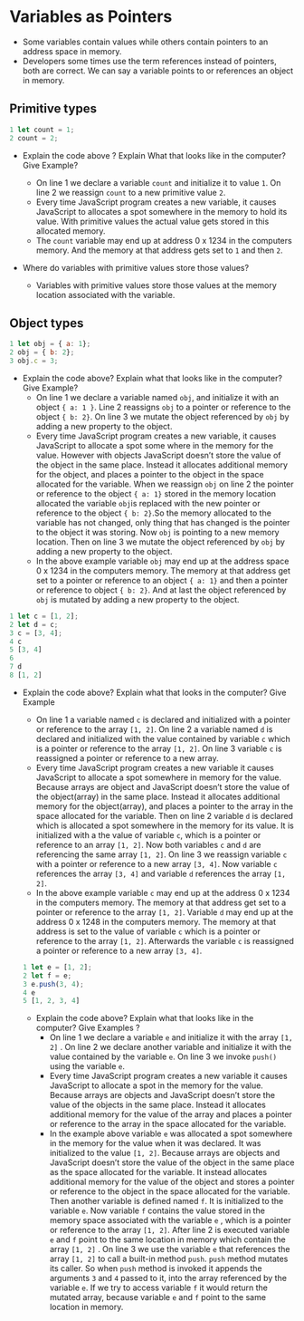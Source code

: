 # Variables as Pointers

- Some variables contain values while others contain pointers to an address space in memory.
- Developers some times use the term references instead of pointers, both are correct. We can say a variable points to or references an object in memory.

## Primitive types

```jsx
1 let count = 1;
2 count = 2;
```

- Explain the code above ? Explain What that looks like in the computer? Give Example?
    - On line 1 we declare a variable `count` and initialize it to value `1`. On line 2 we reassign `count` to a new primitive value `2`.
    - Every time JavaScript program creates a new variable, it causes JavaScript to allocates a spot somewhere in the memory to hold its value. With primitive values the actual value gets stored in this allocated memory.
    - The `count` variable may end up at address 0 x 1234 in the computers memory. And the memory at that address gets set to `1` and then `2`.
    
- Where do variables with primitive values store those values?
    - Variables with primitive values store those values at the memory location associated with the variable.

## Object types

```jsx
1 let obj = { a: 1};
2 obj = { b: 2};
3 obj.c = 3;
```

- Explain the code above? Explain what that looks like in the computer? Give Example?
    - On line 1 we declare a variable named `obj`, and initialize it with an object `{ a: 1 }`. Line 2 reassigns `obj` to a pointer or reference to the object `{ b: 2}`. On line 3 we mutate the object referenced by `obj` by adding a new property to the object.
    - Every time JavaScript program creates a new variable, it causes JavaScript to allocate a spot some where in the memory for the value. However with objects JavaScript doesn’t store the value of the object in the same place. Instead it allocates additional memory for the object, and places a pointer to the object in the space allocated for the variable. When we reassign `obj` on line 2 the pointer or reference to the object `{ a: 1}` stored in the memory location allocated the variable `obj`is replaced with the new pointer or reference to the object `{ b: 2}`.So the memory allocated to the variable has not changed, only thing that has changed is the pointer to the object it was storing. Now `obj` is pointing to a new memory location. Then on line 3 we mutate the object referenced by `obj` by adding a new property to the object.
    - In the above example variable `obj` may end up at the address space 0 x 1234 in the computers memory. The memory at that address get set to a pointer or reference to an object  `{ a: 1}` and then a pointer or reference to object `{ b: 2}`. And at last the object referenced by `obj` is mutated by adding a new property to the object.

```jsx
1 let c = [1, 2];
2 let d = c;
3 c = [3, 4];
4 c
5 [3, 4]
6  
7 d
8 [1, 2]
```

- Explain the code above? Explain what that looks in the computer? Give Example
    - On line 1 a variable named `c`  is declared and initialized with a pointer or reference to the array  `[1, 2]`. On line 2 a variable named `d` is declared and initialized with the value contained by variable `c` which is a pointer or reference to the array `[1, 2]`. On line 3 variable `c` is reassigned a pointer or reference to a new array.
    - Every time JavaScript program creates a new variable it causes JavaScript to allocate a spot somewhere in memory for the value. Because arrays are object and JavaScript doesn’t store the value of the object(array) in the same place. Instead it allocates additional memory for the object(array), and places a pointer to the array in the space allocated for the variable. Then on line 2 variable `d` is declared which is allocated a spot somewhere in the memory for its value. It is initialized with a the value of variable `c`, which is a pointer or reference to an array `[1, 2]`. Now both variables `c` and `d` are referencing the same array `[1, 2]`. On line 3 we reassign variable `c` with a pointer or reference to a new array `[3, 4]`. Now variable `c` references the array `[3, 4]` and variable `d` references the array `[1, 2]`.
    - In the above example variable `c` may end up at the address 0 x 1234 in the computers memory. The memory at that address get set to a pointer or reference to the array `[1, 2]`. Variable `d` may end up at the address 0 x 1248 in the computers memory. The memory at that address is set to the value of variable `c` which is a pointer or reference to the array `[1, 2]`. Afterwards the variable `c` is reassigned a pointer or reference to a new array `[3, 4]`.
    
    ```jsx
    1 let e = [1, 2];
    2 let f = e;
    3 e.push(3, 4);
    4 e
    5 [1, 2, 3, 4]
    ```
    
    - Explain the code above? Explain what that looks like in the computer? Give Examples ?
        - On line 1 we declare a variable `e` and initialize it with the array `[1, 2]` . On line 2 we declare another variable and initialize it with the value contained by the variable `e`. On line 3 we invoke `push()` using the variable `e`.
        - Every time JavaScript program creates a new variable it causes JavaScript to allocate a spot in the memory for the value. Because arrays are objects and JavaScript doesn’t store the value of the objects in the same place. Instead it allocates additional memory for the value of the array and places a pointer or reference to the array in the space allocated for the variable.
        - In the example above variable `e` was allocated a spot somewhere in the memory for the value when it was declared. It was initialized to the value `[1, 2]`. Because arrays are objects and JavaScript doesn’t store the value of the object in the same place as the space allocated for the variable. It instead allocates additional memory for the value of the object and stores a pointer or reference to the object in the space allocated for the variable. Then another variable is defined named `f`. It is initialized to the variable `e`. Now variable `f` contains the value stored in the memory space associated with the variable `e` , which is a pointer or reference to the array `[1, 2]`. After line 2 is executed variable `e` and `f` point to the same location in memory which contain the array `[1, 2]` . On line 3 we use the variable `e` that references the array `[1, 2]` to call a built-in method `push`. `push` method mutates its caller. So when `push` method is invoked it appends the arguments `3` and `4` passed to it, into the array referenced by the variable `e`. If we try to access variable `f` it would return the mutated array, because variable `e` and `f` point to the same location in memory.